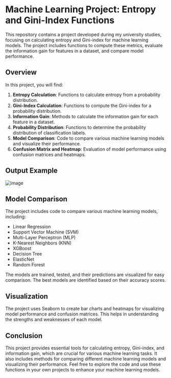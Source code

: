 # Machine Learning Project: Entropy and Gini-Index Functions

This repository contains a project developed during my university studies, focusing on calculating entropy and Gini-index for machine learning models. The project includes functions to compute these metrics, evaluate the information gain for features in a dataset, and compare model performance.

## Overview

In this project, you will find:

1. **Entropy Calculation**: Functions to calculate entropy from a probability distribution.
2. **Gini-Index Calculation**: Functions to compute the Gini-index for a probability distribution.
3. **Information Gain**: Methods to calculate the information gain for each feature in a dataset.
4. **Probability Distribution**: Functions to determine the probability distribution of classification labels.
5. **Model Comparison**: Code to compare various machine learning models and visualize their performance.
6. **Confusion Matrix and Heatmap**: Evaluation of model performance using confusion matrices and heatmaps.

## Output Example 

![image](https://github.com/user-attachments/assets/d2048eb6-d249-44ef-aca6-d5af73920c5d)

## Model Comparison
The project includes code to compare various machine learning models, including:

- Linear Regression
- Support Vector Machine (SVM)
- Multi-Layer Perceptron (MLP)
- K-Nearest Neighbors (KNN)
- XGBoost
- Decision Tree
- ElasticNet
- Random Forest

The models are trained, tested, and their predictions are visualized for easy comparison. The best models are identified based on their accuracy scores.

## Visualization

The project uses Seaborn to create bar charts and heatmaps for visualizing model performance and confusion matrices. This helps in understanding the strengths and weaknesses of each model.

## Conclusion

This project provides essential tools for calculating entropy, Gini-index, and information gain, which are crucial for various machine learning tasks. It also includes methods for comparing different machine learning models and visualizing their performance. Feel free to explore the code and use these functions in your own projects to enhance your machine learning models.



